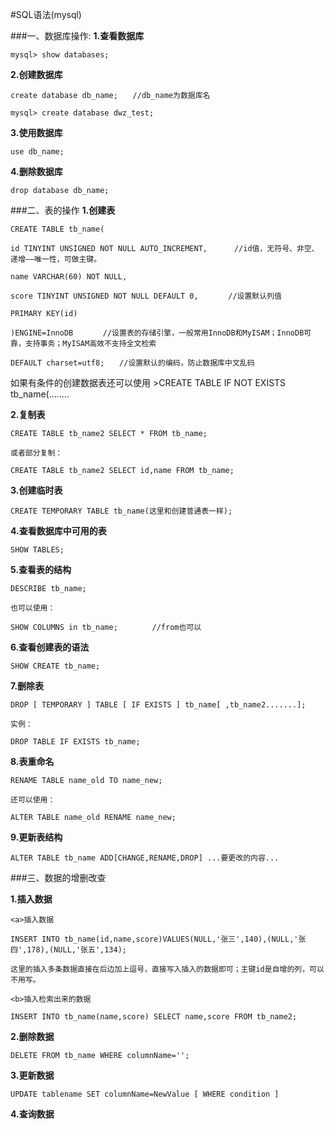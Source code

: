 #SQL语法(mysql)

###一、数据库操作:
**1.查看数据库**

	mysql> show databases;

**2.创建数据库**

	create database db_name;　　//db_name为数据库名

	mysql> create database dwz_test;
	
**3.使用数据库**

	use db_name;
	
**4.删除数据库**

	drop database db_name;
	
###二、表的操作
**1.创建表**

	CREATE TABLE tb_name(
	
	id TINYINT UNSIGNED NOT NULL AUTO_INCREMENT,      //id值，无符号、非空、递增——唯一性，可做主键。
	
	name VARCHAR(60) NOT NULL,

	score TINYINT UNSIGNED NOT NULL DEFAULT 0,　　　　//设置默认列值

	PRIMARY KEY(id)

	)ENGINE=InnoDB　　　　//设置表的存储引擎，一般常用InnoDB和MyISAM；InnoDB可靠，支持事务；MyISAM高效不支持全文检索

	DEFAULT charset=utf8;　　//设置默认的编码，防止数据库中文乱码

如果有条件的创建数据表还可以使用   >CREATE TABLE IF NOT EXISTS tb_name(........

**2.复制表**

	CREATE TABLE tb_name2 SELECT * FROM tb_name;
	
	或者部分复制：
	
	CREATE TABLE tb_name2 SELECT id,name FROM tb_name;

**3.创建临时表**

	CREATE TEMPORARY TABLE tb_name(这里和创建普通表一样);

**4.查看数据库中可用的表**

	SHOW TABLES;

**5.查看表的结构**

	DESCRIBE tb_name;

	也可以使用：

	SHOW COLUMNS in tb_name; 　　　　//from也可以
	
**6.查看创建表的语法**

	SHOW CREATE tb_name;

**7.删除表**

	DROP [ TEMPORARY ] TABLE [ IF EXISTS ] tb_name[ ,tb_name2.......];

	实例：

	DROP TABLE IF EXISTS tb_name;

**8.表重命名**

	RENAME TABLE name_old TO name_new;

	还可以使用：

	ALTER TABLE name_old RENAME name_new;
	
**9.更新表结构**

	ALTER TABLE tb_name ADD[CHANGE,RENAME,DROP] ...要更改的内容...

###三、数据的增删改查

**1.插入数据**

	<a>插入数据

	INSERT INTO tb_name(id,name,score)VALUES(NULL,'张三',140),(NULL,'张四',178),(NULL,'张五',134);

	这里的插入多条数据直接在后边加上逗号，直接写入插入的数据即可；主键id是自增的列，可以不用写。

	<b>插入检索出来的数据

	INSERT INTO tb_name(name,score) SELECT name,score FROM tb_name2;

**2.删除数据**
	
	DELETE FROM tb_name WHERE columnName='';
	
**3.更新数据**

	UPDATE tablename SET columnName=NewValue [ WHERE condition ]
	
**4.查询数据**
	


	

